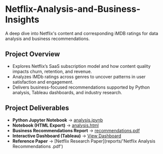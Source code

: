 # Netflix-Analysis-and-Business-Insights
A deep dive into Netflix's content and corresponding iMDB ratings for data analysis and business recommendations. 

## Project Overview

-  Explores Netflix’s SaaS subscription model and how content quality impacts churn, retention, and revenue.  
- Analyzes IMDb ratings across genres to uncover patterns in user satisfaction and engagement.  
-  Delivers business-focused recommendations supported by Python analysis, Tableau dashboards, and industry research.


  ## Project Deliverables
  
- **Python Jupyter Notebook** → [analysis.ipynb](notebooks/Netflix_Portifolio.ipynb)  
- **Notebook (HTML Export)** → [analysis.html](notebooks/Netflix_Portifolio.html)  
- **Business Recommendations Report** → [recommendations.pdf](reports/recommendations.pdf)  
- **Interactive Dashboard (Tableau)** → [View Dashboard](https://public.tableau.com/shared/M2N53BDWP?:display_count=n&:origin=viz_share_link)  
- **Reference Paper** → [Netflix Research Paper](reports/'Netflix Analysis Recommendations .pdf')  

